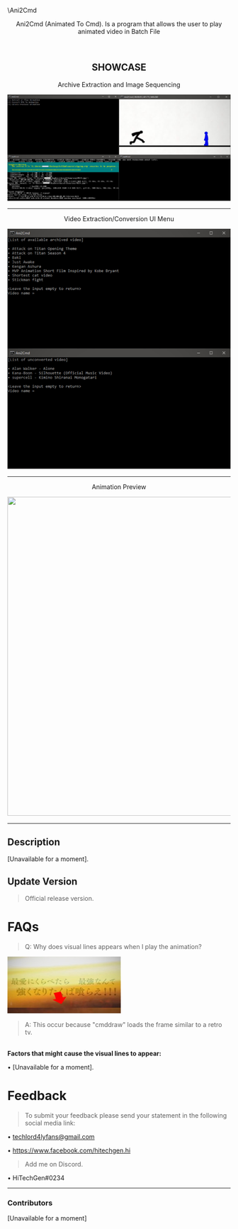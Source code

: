 \Ani2Cmd
<p align="center">Ani2Cmd (Animated To Cmd). Is a program that allows the user to play animated video in Batch File</p>
<br>
<h2 align="center">SHOWCASE</h2>
<p align="center">Archive Extraction and Image Sequencing</p>
  
<p align="center"><img src=".github\prev1.jpg"></p>

___
<p align="center">Video Extraction/Conversion UI Menu</p>

<p align="center"><img src=".github\prev2.jpg"></p>

___
<p align="center">Animation Preview</p>

<p align="center"><img src=".github\prev3.gif" width="1280px" height="720px"></p>

___

## Description
[Unavailable for a moment].

## Update Version
>Official release version.

# FAQs
>Q: Why does visual lines appears when I play the animation?
<img src=".github\prev4.jpg" width="256px" height="128px">

>A: This occur because "cmddraw" loads the frame similar to a retro tv.
<br>
<b>Factors that might cause the visual lines to appear:</b>

• [Unavailable for a moment].

# Feedback
>To submit your feedback please send your statement in the following social media link:

• techlord4lyfans@gmail.com

• https://www.facebook.com/hitechgen.hi

>Add me on Discord.

• HiTechGen#0234
___
### Contributors
[Unavailable for a moment]
